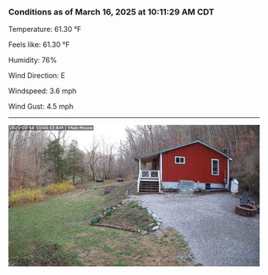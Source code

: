### Conditions as of March 16, 2025 at 10:11:29 AM CDT 

Temperature: 61.30 &deg;F

Feels like: 61.30 &deg;F

Humidity: 76%

Wind Direction: E

Windspeed: 3.6 mph

Wind Gust: 4.5 mph

---

<img src="./images/latest.jpeg"/>

